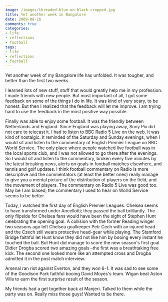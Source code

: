 ```yaml
---
image: /images/threaded-blue-on-black-cropped.jpg
title: Yet another week in Bangalore
date: 2009-08-16
comments: true
categories:
- life
- reflections
- football
tags:
- life
- reflections
- football
---
```

Yet another week of my Bangalore life has unfolded. It was tougher, and better than the first two weeks.

I learned lots of new stuff, stuff that would greatly help me in my profession. I made friends with new people. But most important of all, I got some feedback on some of the things I do in life. It was kind of very scary, to be honest. But then I realized that the feedback will let me improve. I am trying hard to use the feedback in the most positive way possible.

Finally was able to enjoy some football. It was the friendly between Netherlands and England. Since England was playing away, Sony Pix did not care to telecast it. I had to listen to BBC Radio 5 Live on the web. It was kind of nostalgic. It reminded of the Saturday and Sunday evenings, when I would sit and listen to the commentary of English Premier League on BBC World Service. The only place where people watched live football was in the local sports club, and I was not allowed to go there after the evenings. So I would sit and listen to the commentary, broken every five minutes by the latest breaking news, alerts on goals in football matches elsewhere, and tennis and golf updates. I think football commentary on Radio is more descriptive and the commentators (at least the better ones) really manage to give you a mental picture of the distribution of players on the field, and the movement of players. The commentary on Radio 5 Live was good too. May be I am biased; the commentary I used to hear on World Service seems to be better.

Today, I watched the first day of English Premier Leagues. Chelsea seems to have transformed under Ancellotti; they passed the ball brilliantly. The only flipside for Chelsea fans would have been the sight of Stephen Hunt celebrating the opening goal. A collision with the former Reading winger two seasons ago left Chelsea goalkeeper Petr Cech with an injured head and the Czech still wears protective head-gear while playing. The Stamford Bridge faithful let Hunt know they did not like him by booing every instant he touched the ball. But Hunt did manage to score the new season's first goal. Didier Drogba scored two amazing goals –the first was a breathtaking free kick. The second one looked more like an attempted cross and Drogba admitted it in the post match interview.

Arsenal ran riot against Everton, and they won 6-1. It was sad to see some of the Goodison Park faithful booing David Moyes's team. Wigan beat Aston Villa to earn the first surprise result of the season.

My friends had a get together back at Manjeri. Talked to them while the party was on. Really miss those guys! Wanted to be there.
